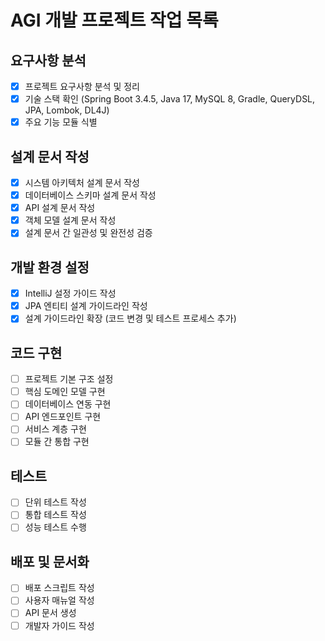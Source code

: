 # AGI 개발 프로젝트 작업 목록

## 요구사항 분석
- [x] 프로젝트 요구사항 분석 및 정리
- [x] 기술 스택 확인 (Spring Boot 3.4.5, Java 17, MySQL 8, Gradle, QueryDSL, JPA, Lombok, DL4J)
- [x] 주요 기능 모듈 식별

## 설계 문서 작성
- [x] 시스템 아키텍처 설계 문서 작성
- [x] 데이터베이스 스키마 설계 문서 작성
- [x] API 설계 문서 작성
- [x] 객체 모델 설계 문서 작성
- [x] 설계 문서 간 일관성 및 완전성 검증

## 개발 환경 설정
- [x] IntelliJ 설정 가이드 작성
- [x] JPA 엔티티 설계 가이드라인 작성
- [x] 설계 가이드라인 확장 (코드 변경 및 테스트 프로세스 추가)

## 코드 구현
- [ ] 프로젝트 기본 구조 설정
- [ ] 핵심 도메인 모델 구현
- [ ] 데이터베이스 연동 구현
- [ ] API 엔드포인트 구현
- [ ] 서비스 계층 구현
- [ ] 모듈 간 통합 구현

## 테스트
- [ ] 단위 테스트 작성
- [ ] 통합 테스트 작성
- [ ] 성능 테스트 수행

## 배포 및 문서화
- [ ] 배포 스크립트 작성
- [ ] 사용자 매뉴얼 작성
- [ ] API 문서 생성
- [ ] 개발자 가이드 작성
